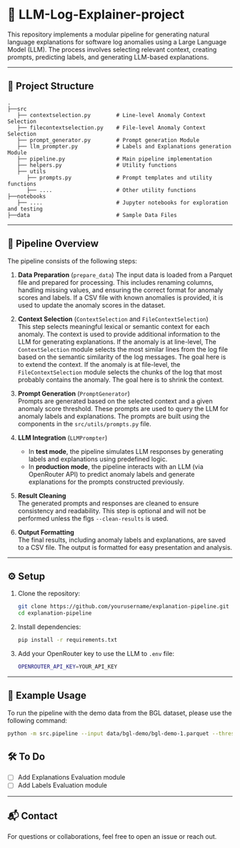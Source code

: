 # 🧠  LLM-Log-Explainer-project

This repository implements a modular pipeline for generating natural language explanations for software log anomalies using a Large Language Model (LLM). The process involves selecting relevant context, creating prompts, predicting labels, and generating LLM-based explanations.

---

## 📁 Project Structure

```
.
├──src
   ├── contextselection.py        # Line-level Anomaly Context Selection 
   ├── filecontextselection.py    # File-level Anomaly Context Selection
   ├── prompt_generator.py        # Prompt generation Module
   ├── llm_prompter.py            # Labels and Explanations generation Module
   ├── pipeline.py                # Main pipeline implementation
   ├── helpers.py                 # Utility functions
   ├── utils
      ├── prompts.py              # Prompt templates and utility functions
      ├── ....                    # Other utility functions
├──notebooks 
   ├── ....                       # Jupyter notebooks for exploration and testing 
├──data                           # Sample Data Files
```

---

## 🚀 Pipeline Overview

The pipeline consists of the following steps:

1. **Data Preparation**  (`prepare_data`)
   The input data is loaded from a Parquet file and prepared for processing. This includes renaming columns, handling missing values, and ensuring the correct format for anomaly scores and labels. If a CSV file with known anomalies is provided, it is used to update the anomaly scores in the dataset.

2. **Context Selection** (`ContextSelection` and `FileContextSelection`)  
   This step selects meaningful lexical or semantic context for each anomaly. The context is used to provide additional information to the LLM for generating explanations. 
   If the anomaly is at line-level, The `ContextSelection` module selects the most similar lines from the log file based on the semantic similarity of the log messages. The goal here is to extend the context.
   If the anomaly is at file-level, the `FileContextSelection` module selects the chunks of the log that most probably contains the anomaly. The goal here is to shrink the context.

3. **Prompt Generation** (`PromptGenerator`)  
   Prompts are generated based on the selected context and a given anomaly score threshold. These prompts are used to query the LLM for anomaly labels and explanations.
   The prompts are built using the components in the `src/utils/prompts.py` file.

4. **LLM Integration** (`LLMPrompter`)  
   - In **test mode**, the pipeline simulates LLM responses by generating labels and explanations using predefined logic.
   - In **production mode**, the pipeline interacts with an LLM (via OpenRouter API) to predict anomaly labels and generate explanations for the prompts constructed previously.

5. **Result Cleaning**  
   The generated prompts and responses are cleaned to ensure consistency and readability. This step is optional and will  not be performed unless the flgs `--clean-results` is used.

6. **Output Formatting**  
   The final results, including anomaly labels and explanations, are saved to a CSV file. The output is formatted for easy presentation and analysis.

---

## ⚙️ Setup

1. Clone the repository:
   ```bash
   git clone https://github.com/yourusername/explanation-pipeline.git
   cd explanation-pipeline
   ```

2. Install dependencies:
   ```bash
   pip install -r requirements.txt
   ```

3. Add your OpenRouter key to use the LLM to `.env` file:
    ```bash
    OPENROUTER_API_KEY=YOUR_API_KEY
    ```

---

## 🧪 Example Usage

To run the pipeline with the demo data from the BGL dataset, please use the following command:

```bash
python -m src.pipeline --input data/bgl-demo/bgl-demo-1.parquet --threshold 0.91 --verbose --clean-results 
```

## 🛠️ To Do

- [ ] Add Explanations Evaluation module
- [ ] Add Labels Evaluation module

---

## 📬 Contact

For questions or collaborations, feel free to open an issue or reach out.
